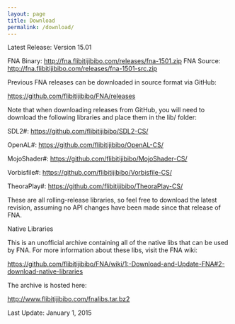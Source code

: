 ```yaml
---
layout: page
title: Download
permalink: /download/
---
```


Latest Release: Version 15.01

FNA Binary: http://fna.flibitijibibo.com/releases/fna-1501.zip
FNA Source: http://fna.flibitijibibo.com/releases/fna-1501-src.zip

Previous FNA releases can be downloaded in source format via GitHub:

https://github.com/flibitijibibo/FNA/releases

Note that when downloading releases from GitHub, you will need to download the following libraries and place them in the lib/ folder:

SDL2#: https://github.com/flibitijibibo/SDL2-CS/

OpenAL#: https://github.com/flibitijibibo/OpenAL-CS/

MojoShader#: https://github.com/flibitijibibo/MojoShader-CS/

Vorbisfile#: https://github.com/flibitijibibo/Vorbisfile-CS/

TheoraPlay#: https://github.com/flibitijibibo/TheoraPlay-CS/

These are all rolling-release libraries, so feel free to download the latest revision, assuming no API changes have been made since that release of FNA.

Native Libraries

This is an unofficial archive containing all of the native libs that can be used by FNA. For more information about these libs, visit the FNA wiki:

https://github.com/flibitijibibo/FNA/wiki/1:-Download-and-Update-FNA#2-download-native-libraries

The archive is hosted here:

http://www.flibitijibibo.com/fnalibs.tar.bz2

Last Update: January 1, 2015
